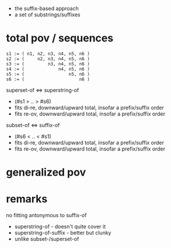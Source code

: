 
- the suffix-based approach
- a set of substrings/suffixes

<!-- ======================================================================= -->
# total pov / sequences

```
s1 := ( n1, n2, n3, n4, n5, n6 )
s2 := (     n2, n3, n4, n5, n6 )
s3 := (         n3, n4, n5, n6 )
s4 := (             n4, n5, n6 )
s5 := (                 n5, n6 )
s6 := (                     n6 )
```

superset-of <=> superstring-of
- (#s1 > .. > #s6)
- fits di-re, downward/upward total, insofar a prefix/suffix order
- fits re-ov, downward/upward total, insofar a prefix/suffix order

subset-of <=> suffix-of
- (#s6 < .. < #s1)
- fits di-re, downward/upward total, insofar a prefix/suffix order
- fits re-ov, downward/upward total, insofar a prefix/suffix order

<!-- ======================================================================= -->
# generalized pov

<!-- ======================================================================= -->
# remarks

no fitting antonymous to suffix-of
- superstring-of - doesn't quite cover it
- superstring-of-suffix - better but clunky
- unlike subset-/superset-of
